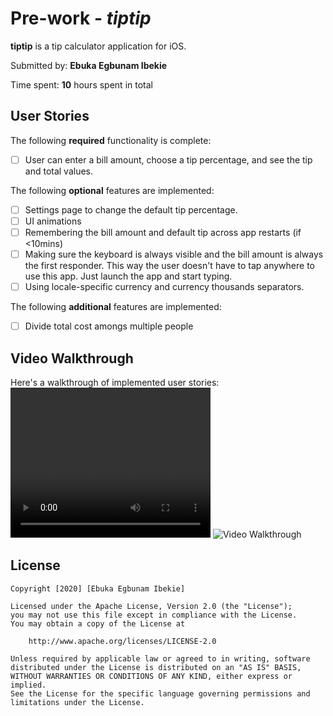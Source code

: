 # Pre-work - *tiptip*

**tiptip** is a tip calculator application for iOS.

Submitted by: **Ebuka Egbunam Ibekie**

Time spent: **10** hours spent in total

## User Stories

The following **required** functionality is complete:

* [ ] User can enter a bill amount, choose a tip percentage, and see the tip and total values.


The following **optional** features are implemented:
* [ ] Settings page to change the default tip percentage.
* [ ] UI animations
* [ ] Remembering the bill amount  and default tip across app restarts (if <10mins)
* [ ] Making sure the keyboard is always visible and the bill amount is always the first responder. This way the user doesn't have to tap anywhere to use this app. Just launch the app and start typing.
* [ ] Using locale-specific currency and currency thousands separators.

The following **additional** features are implemented:

- [ ] Divide total cost amongs multiple people


## Video Walkthrough 

Here's a walkthrough of implemented user stories:
<video width="320" height="240" controls>
  <source src='https://www.youtube.com/watch?v=JAcSdXcoZVc'" type="video/mp4">
  Your browser does not support the video tag.
</video>
<img src='https://www.youtube.com/watch?v=JAcSdXcoZVc' title='Video Walkthrough' width='' alt='Video Walkthrough' />


## License

    Copyright [2020] [Ebuka Egbunam Ibekie]

    Licensed under the Apache License, Version 2.0 (the "License");
    you may not use this file except in compliance with the License.
    You may obtain a copy of the License at

        http://www.apache.org/licenses/LICENSE-2.0

    Unless required by applicable law or agreed to in writing, software
    distributed under the License is distributed on an "AS IS" BASIS,
    WITHOUT WARRANTIES OR CONDITIONS OF ANY KIND, either express or implied.
    See the License for the specific language governing permissions and
    limitations under the License.
